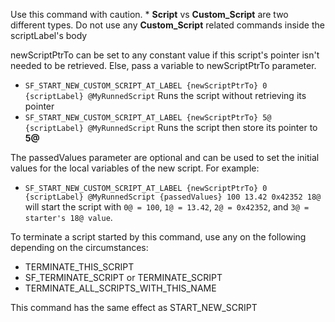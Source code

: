 Use this command with caution.
    * **Script** vs **Custom_Script** are two different types. Do not use any **Custom_Script** related commands inside the scriptLabel's body

newScriptPtrTo can be set to any constant value if this script's pointer isn't needed to be retrieved. Else, pass a variable to newScriptPtrTo parameter.
* `SF_START_NEW_CUSTOM_SCRIPT_AT_LABEL {newScriptPtrTo} 0 {scriptLabel} @MyRunnedScript` Runs the script without retrieving its pointer
* `SF_START_NEW_CUSTOM_SCRIPT_AT_LABEL {newScriptPtrTo} 5@ {scriptLabel} @MyRunnedScript` Runs the script then store its pointer to **5@**

The passedValues parameter are optional and can be used to set the initial values for the local variables of the new script. For example:
* `SF_START_NEW_CUSTOM_SCRIPT_AT_LABEL {newScriptPtrTo} 0 {scriptLabel} @MyRunnedScript {passedValues} 100 13.42 0x42352 18@` will start the script with `0@ = 100`, `1@ = 13.42`, `2@ = 0x42352`, and `3@ = starter's 18@ value`.

To terminate a script started by this command, use any on the following depending on the circumstances:
* TERMINATE_THIS_SCRIPT
* SF_TERMINATE_SCRIPT or TERMINATE_SCRIPT
* TERMINATE_ALL_SCRIPTS_WITH_THIS_NAME

This command has the same effect as START_NEW_SCRIPT